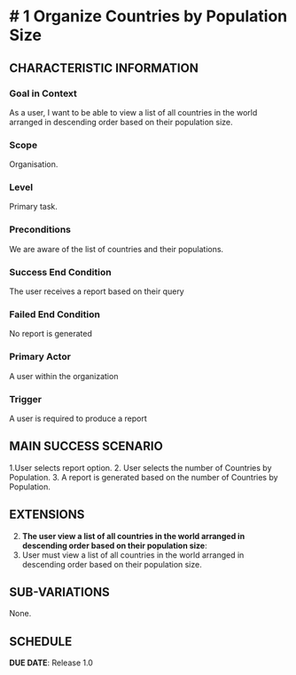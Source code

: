 # # 1 Organize Countries by Population Size

## CHARACTERISTIC INFORMATION

### Goal in Context


As a user, I want to be able to view a list of all countries in the world arranged in descending order based on their population size.

### Scope

Organisation.

### Level

Primary task.

### Preconditions

We are aware of the list of countries and their populations.

### Success End Condition

The user receives a report based on their query

### Failed End Condition

No report is generated

### Primary Actor

A user within the organization

### Trigger

A user is required to produce a report

## MAIN SUCCESS SCENARIO

1.User selects report option.
2. User selects the number of Countries by Population.
3. A report is generated based on the number of Countries by Population.


## EXTENSIONS

2. **The user view a list of all countries in the world arranged in descending order based on their population size**:
1. User must view a list of all countries in the world arranged in descending order based on their population size.

## SUB-VARIATIONS

None.

## SCHEDULE

**DUE DATE**: Release 1.0